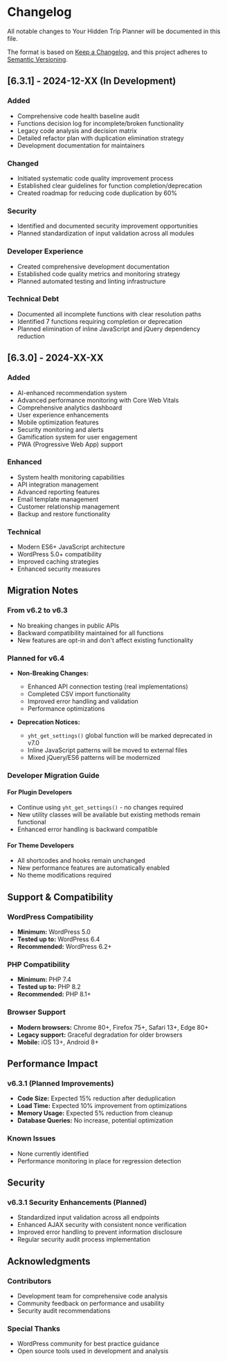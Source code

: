 # Changelog

All notable changes to Your Hidden Trip Planner will be documented in this file.

The format is based on [Keep a Changelog](https://keepachangelog.com/en/1.0.0/),
and this project adheres to [Semantic Versioning](https://semver.org/spec/v2.0.0.html).

## [6.3.1] - 2024-12-XX (In Development)

### Added
- Comprehensive code health baseline audit
- Functions decision log for incomplete/broken functionality
- Legacy code analysis and decision matrix
- Detailed refactor plan with duplication elimination strategy
- Development documentation for maintainers

### Changed
- Initiated systematic code quality improvement process
- Established clear guidelines for function completion/deprecation
- Created roadmap for reducing code duplication by 60%

### Security
- Identified and documented security improvement opportunities
- Planned standardization of input validation across all modules

### Developer Experience
- Created comprehensive development documentation
- Established code quality metrics and monitoring strategy
- Planned automated testing and linting infrastructure

### Technical Debt
- Documented all incomplete functions with clear resolution paths
- Identified 7 functions requiring completion or deprecation
- Planned elimination of inline JavaScript and jQuery dependency reduction

## [6.3.0] - 2024-XX-XX

### Added
- AI-enhanced recommendation system
- Advanced performance monitoring with Core Web Vitals
- Comprehensive analytics dashboard
- User experience enhancements
- Mobile optimization features
- Security monitoring and alerts
- Gamification system for user engagement
- PWA (Progressive Web App) support

### Enhanced
- System health monitoring capabilities
- API integration management
- Advanced reporting features
- Email template management
- Customer relationship management
- Backup and restore functionality

### Technical
- Modern ES6+ JavaScript architecture
- WordPress 5.0+ compatibility
- Improved caching strategies
- Enhanced security measures

## Migration Notes

### From v6.2 to v6.3
- No breaking changes in public APIs
- Backward compatibility maintained for all functions
- New features are opt-in and don't affect existing functionality

### Planned for v6.4
- **Non-Breaking Changes:**
  - Enhanced API connection testing (real implementations)
  - Completed CSV import functionality
  - Improved error handling and validation
  - Performance optimizations

- **Deprecation Notices:**
  - `yht_get_settings()` global function will be marked deprecated in v7.0
  - Inline JavaScript patterns will be moved to external files
  - Mixed jQuery/ES6 patterns will be modernized

### Developer Migration Guide

#### For Plugin Developers
- Continue using `yht_get_settings()` - no changes required
- New utility classes will be available but existing methods remain functional
- Enhanced error handling is backward compatible

#### For Theme Developers  
- All shortcodes and hooks remain unchanged
- New performance features are automatically enabled
- No theme modifications required

## Support & Compatibility

### WordPress Compatibility
- **Minimum:** WordPress 5.0
- **Tested up to:** WordPress 6.4
- **Recommended:** WordPress 6.2+

### PHP Compatibility
- **Minimum:** PHP 7.4
- **Tested up to:** PHP 8.2
- **Recommended:** PHP 8.1+

### Browser Support
- **Modern browsers:** Chrome 80+, Firefox 75+, Safari 13+, Edge 80+
- **Legacy support:** Graceful degradation for older browsers
- **Mobile:** iOS 13+, Android 8+

## Performance Impact

### v6.3.1 (Planned Improvements)
- **Code Size:** Expected 15% reduction after deduplication
- **Load Time:** Expected 10% improvement from optimizations
- **Memory Usage:** Expected 5% reduction from cleanup
- **Database Queries:** No increase, potential optimization

### Known Issues
- None currently identified
- Performance monitoring in place for regression detection

## Security

### v6.3.1 Security Enhancements (Planned)
- Standardized input validation across all endpoints
- Enhanced AJAX security with consistent nonce verification
- Improved error handling to prevent information disclosure
- Regular security audit process implementation

## Acknowledgments

### Contributors
- Development team for comprehensive code analysis
- Community feedback on performance and usability
- Security audit recommendations

### Special Thanks
- WordPress community for best practice guidance
- Open source tools used in development and analysis